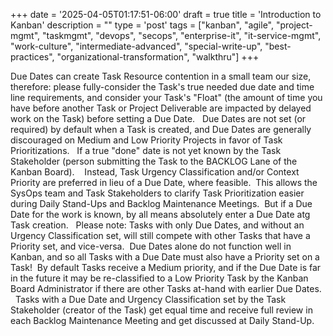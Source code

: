 +++
date = '2025-04-05T01:17:51-06:00'
draft = true
title = 'Introduction to Kanban'
description = ""
type = 'post'
tags = ["kanban", "agile", "project-mgmt", "taskmgmt", "devops", "secops", "enterprise-it", "it-service-mgmt", "work-culture", "intermediate-advanced", "special-write-up", "best-practices", "organizational-transformation", "walkthru"]
+++

Due Dates can create Task Resource contention in a small team our size, therefore:
please fully-consider the Task's true needed due date and time line requirements, and consider your Task's "Float" (the amount of time you have before another Task or Project Deliverable are impacted by delayed work on the Task) before setting a Due Date.
 
Due Dates are not set (or required) by default when a Task is created, and Due Dates are generally discouraged on Medium and Low Priority Projects in favor of Task Prioritizations.   If a true "done" date is not yet known by the Task Stakeholder (person submitting the Task to the BACKLOG Lane of the Kanban Board). 
 
Instead, Task Urgency Classification and/or Context Priority are preferred in lieu of a Due Date, where feasible.  This allows the SysOps team and Task Stakeholders to clarify Task Prioritization easier during Daily Stand-Ups and Backlog Maintenance Meetings.  But if a Due Date for the work is known, by all means absolutely enter a Due Date atg Task creation.
 
Please note: Tasks with only Due Dates, and without an Urgency Classification set, will still compete with other Tasks that have a Priority set, and vice-versa.  Due Dates alone do not function well in Kanban, and so all Tasks with a Due Date must also have a Priority set on a Task!  By default Tasks receive a Medium priority, and if the Due Date is far in the future it may be re-classified to a Low Priority Task by the Kanban Board Administrator if there are other Tasks at-hand with earlier Due Dates.
 
Tasks with a Due Date and Urgency Classification set by the Task Stakeholder (creator of the Task) get equal time and receive full review in each Backlog Maintenance Meeting and get discussed at Daily Stand-Up.
